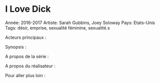 # I Love Dick

Année: 2016-2017
Artiste: Sarah Gubbins, Joey Soloway
Pays: Etats-Unis
Tags: désir, emprise, sexualité féminine, sexualité.s

Acteurs principaux :

Synopsis :

A propos de la série :

A propos du réalisateur :

Pour aller plus loin :